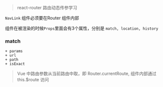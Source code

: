 <!--
 * @Description: 路由动态传参总结
 * @Author: shingli
 * @Date: 2019-08-18 22:03:10
 * @LastEditTime: 2019-08-18 22:24:21
 * @LastEditors: Please set LastEditors
 -->
> react-router 路由动态传参学习

`NavLink` 组件必须要在Router 组件内部

组件在被渲染的时候`Props`里面会有3个属性，分别是 `match, location, history`

### match

    + params
    + url
    + path
    + isExact

> Vue 中路由参数从当前路由中取，即 Router.currentRoute, 组件内部通过 this.$route 访问